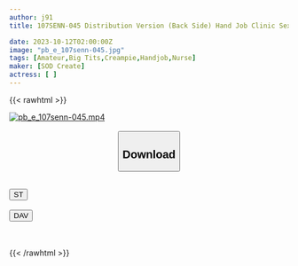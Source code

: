 ```yaml
---
author: j91
title: 107SENN-045 Distribution Version (Back Side) Hand Job Clinic Sexual Intercourse Clinic Home Visit Version 3rd Year Nursing Department Mr. Ueto Lives In Bunkyo Ward Creampie Treatment At Mr. ○○’s House

date: 2023-10-12T02:00:00Z
image: "pb_e_107senn-045.jpg"
tags: [Amateur,Big Tits,Creampie,Handjob,Nurse]
maker: [SOD Create]
actress: [ ]
---
```



{{< rawhtml >}}

<div class="video" data-videoid="g3xoykoQwVUq079">
    <a href="javascript:;">
        <img src="https://my.j91.asia/posts/pb_e_107senn-045/pb_e_107senn-045.jpg" width="WIDTH" height="HEIGHT" alt="pb_e_107senn-045.mp4" loading="lazy">
    </a>
</div>

<script type="text/javascript" src="https://j91.asia/asset/on-demand-st.js"></script>

<br>
  <link rel="stylesheet" href="https://j91.asia/asset/bs5.css">
  
  <center>
  <button class="btn btn-primary" type="button" data-bs-toggle="collapse" data-bs-target=".multi-collapse" aria-expanded="false" aria-controls="multiCollapseExample1 multiCollapseExample2"><h2>Download</h2></button></center>
</p>
<div class="row">
  <div class="col">
    <div class="collapse multi-collapse" id="multiCollapseExample1">
      <div class="card card-body">
	      	      <br>
<div class="buttons">  
<a href="https://streamtape.to/v/g3xoykoQwVUq079"><button class="btn-hover color-3"><i class="fa fa-download"></i> ST</button></a></div>
    </div>
  </div>
</div>
  <div class="col">
    <div class="collapse multi-collapse" id="multiCollapseExample2">
      <div class="card card-body">
	      <br>
<div class="buttons">
    <a href="https://filelions.online/f/avqxsrvlgr97"><button class="btn-hover color-9"><i class="fa fa-download"></i> DAV</button></a></div>
<br><br>
      </div>
    </div>
  </div>
</div>

{{< /rawhtml >}}

